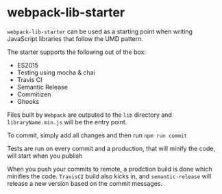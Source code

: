 # webpack-lib-starter
`webpack-lib-starter` can be used as a starting point when writing JavaScript libraries that follow the UMD pattern.

The starter supports the following out of the box:
* ES2015
* Testing using mocha & chai
* Travis CI
* Semantic Release
* Commitizen
* Ghooks

Files built by `Webpack` are outputed to the `lib` directory and `libraryName.min.js` will be the entry point.

To commit, simply add all changes and then run `npm run commit`

Tests are run on every commit and a production, that will minify the code, will start when you publish

When you push your commits to remote, a prodction build is done which minifies the code. `TravisCI` build also kicks in, and `semantic-release` will release a new version based on the commit messages.
